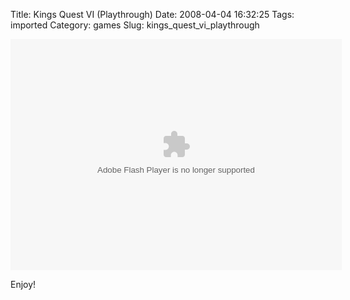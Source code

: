Title: Kings Quest VI (Playthrough)
Date: 2008-04-04 16:32:25
Tags: imported
Category: games
Slug: kings_quest_vi_playthrough

<object width="530" height="370"><param name="movie" value="http://www.youtube.com/p/9E675515953A304B"></param><embed src="http://www.youtube.com/p/9E675515953A304B" type="application/x-shockwave-flash" width="530" height="370"></embed></object>

Enjoy!
